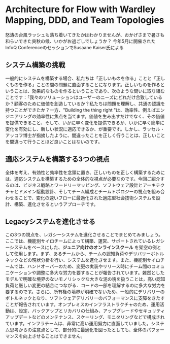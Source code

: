 # Architecture for Flow with Wardley Mapping, DDD, and Team Topologies

怒涛の台風ラッシュも落ち着いてきたかはわかりませんが、おかげさまで暑さも和らいできた爽秋の候、いかがお過ごしでしょうか？
今年5月に開催されたInfoQ ConferenceのセッションでSusaane Kaiser氏による


## システム構築の挑戦
一般的にシステムを構築する場合、私たちは「正しいものを作る」ことと「正しくものを作る」ことの間の問題に直面することになります。正しいものを作るということは、効果的なものを作るということであり、次のような問いに取り組むことです：「我々のソリューションはユーザーのニーズにどれだけ合致しているか？顧客のために価値を創造しているか？私たちは問題を理解し、共通の認識を持つことができたか？一方、"Building the thing right "は、効率性、例えばエンジニアリングの効率性に焦点を当てます。価値を生み出すだけでなく、その価値を提供できること、そして、いかに早く変化を提供できるか、いかに早く簡単に変化を有効にし、新しい状況に適応できるか、が重要です。しかし、ラッセル・アッコフ博士が指摘したように、間違ったことを正しく行うことは、正しいことを間違って行うことほど良いことはないのです。

## 適応システムを構築する3つの視点
全体を考え、有効性と効率性を念頭に置き、正しいものを正しく構築するためには、適応システムを構築するための全体的な視点が必要なのです。今回ご紹介するのは、ビジネス戦略とワードリーマッピング、ソフトウェア設計とアーキテクチャとドメイン駆動設計、そしてチーム編成とチームトポロジーの視点を組み合わせることで、変化の速いフローに最適化された適応型社会技術システムを設計、構築、進化させるというアプローチです。

## Legacyシステムを進化させる
この3つの視点を、レガシーシステムを進化させることでまとめてみましょう。ここでは、機能別サイロチームによって構築、運営、サポートされているレガシーシステムをベースにした、**ジュニア向けのオンラインスクール** を架空の例として使用します。まず、あるチームから、チームの認知負荷やデリバリーボトルネックなどの現状分析を行い、システムを進化させます。また、機能別サイロチームでは、ハンドオーバーのため、変更の実装やリリース時にチーム間のコミュニケーションや調整に多大な労力を要することが報告されています。雑然としたモデルで明確な境界のないモノリシックな大きな泥の塊を扱うことは，高い認知負荷と厳しい変更の結合につながる．コードの一部を理解するのに多大な労力を要するのです。さらに、所有権の境界が明確でないため、一般的にデリバリーのボトルネックとなり、ソフトウェアデリバリーのパフォーマンスに支障をきたすことが報告されています。オンプレミスのインフラストラクチャのため、運用活動は、設定、バックアップとリカバリの仕組み、アップグレードやセキュリティアップデートなどのメンテナンス、スケーリング、モニタリングなどで構成されています。インフラチームは、非常に高い運用努力に直面していました。システム思考からの注意点として、部分的に最適化を図ったとしても、全体のパフォーマンスを向上させることはできません。




